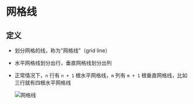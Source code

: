 # 网格线

## 定义

+ 划分网格的线，称为"网格线"（grid line）
+ 水平网格线划分出行，垂直网格线划分出列

+ 正常情况下，`n` 行有 `n + 1` 根水平网格线，`m` 列有 `m + 1` 根垂直网格线，比如三行就有四根水平网格线

  ![网格线](./../images/网格线.jpg)
